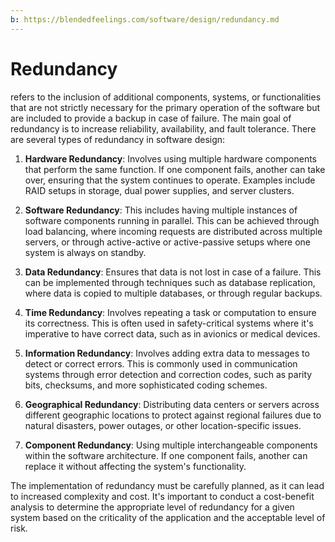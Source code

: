```yaml
---
b: https://blendedfeelings.com/software/design/redundancy.md
---
```


# Redundancy 
refers to the inclusion of additional components, systems, or functionalities that are not strictly necessary for the primary operation of the software but are included to provide a backup in case of failure. The main goal of redundancy is to increase reliability, availability, and fault tolerance. There are several types of redundancy in software design:

1. **Hardware Redundancy**: Involves using multiple hardware components that perform the same function. If one component fails, another can take over, ensuring that the system continues to operate. Examples include RAID setups in storage, dual power supplies, and server clusters.

2. **Software Redundancy**: This includes having multiple instances of software components running in parallel. This can be achieved through load balancing, where incoming requests are distributed across multiple servers, or through active-active or active-passive setups where one system is always on standby.

3. **Data Redundancy**: Ensures that data is not lost in case of a failure. This can be implemented through techniques such as database replication, where data is copied to multiple databases, or through regular backups.

4. **Time Redundancy**: Involves repeating a task or computation to ensure its correctness. This is often used in safety-critical systems where it's imperative to have correct data, such as in avionics or medical devices.

5. **Information Redundancy**: Involves adding extra data to messages to detect or correct errors. This is commonly used in communication systems through error detection and correction codes, such as parity bits, checksums, and more sophisticated coding schemes.

6. **Geographical Redundancy**: Distributing data centers or servers across different geographic locations to protect against regional failures due to natural disasters, power outages, or other location-specific issues.

7. **Component Redundancy**: Using multiple interchangeable components within the software architecture. If one component fails, another can replace it without affecting the system's functionality.

The implementation of redundancy must be carefully planned, as it can lead to increased complexity and cost. It's important to conduct a cost-benefit analysis to determine the appropriate level of redundancy for a given system based on the criticality of the application and the acceptable level of risk.